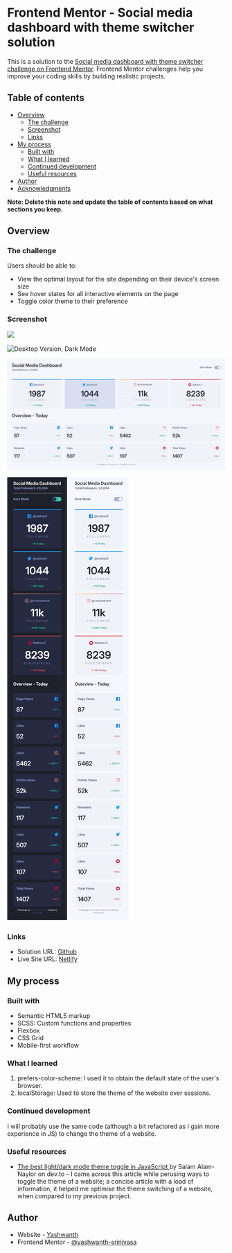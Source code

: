 # Frontend Mentor - Social media dashboard with theme switcher solution

This is a solution to the [Social media dashboard with theme switcher challenge on Frontend Mentor](https://www.frontendmentor.io/challenges/social-media-dashboard-with-theme-switcher-6oY8ozp_H). Frontend Mentor challenges help you improve your coding skills by building realistic projects.

## Table of contents

- [Overview](#overview)
  - [The challenge](#the-challenge)
  - [Screenshot](#screenshot)
  - [Links](#links)
- [My process](#my-process)
  - [Built with](#built-with)
  - [What I learned](#what-i-learned)
  - [Continued development](#continued-development)
  - [Useful resources](#useful-resources)
- [Author](#author)
- [Acknowledgments](#acknowledgments)

**Note: Delete this note and update the table of contents based on what sections you keep.**

## Overview

### The challenge

Users should be able to:

- View the optimal layout for the site depending on their device's screen size
- See hover states for all interactive elements on the page
- Toggle color theme to their preference

### Screenshot

![](./screenshot.jpg)

![Desktop Version, Dark Mode](./images/desktop-dark.png "Desktop: Dark Mode")

![Desktop, Light Mode](./images/desktop-light.png "Desktop, with Dark Mode Off")

![Mobile, Dark Mode](./images/mobile-dark.png "Mobile, Dark Mode On")	![Mobile, Dark Mode Off](./images/mobile-light.png "Mobile, Dark Mode Off")

### Links

- Solution URL: [Github](https://social-media-dashboard-fem-sy.netlify.app/)
- Live Site URL: [Netlify](https://social-media-dashboard-fem-sy.netlify.app/)

## My process

### Built with

- Semantic HTML5 markup
- SCSS: Custom functions and properties
- Flexbox
- CSS Grid
- Mobile-first workflow

### What I learned

1. prefers-color-scheme: I used it to obtain the default state of the user's browser.
2. localStorage: Used to store the theme of the website over sessions.

### Continued development

I will probably use the same code (although a bit refactored as I gain more experience in JS) to change the theme of a website.

### Useful resources

- [The best light/dark mode theme toggle in JavaScript ](https://dev.to/whitep4nth3r/the-best-lightdark-mode-theme-toggle-in-javascript-368f)by Salam Alam-Naylor on dev.to - I came across this article while perusing ways to toggle the theme of a website; a concise article with a load of information, it helped me optimise the theme switching of a website, when compared to my previous project.

## Author

- Website - [Yashwanth](httphttps://github.com/yashwanth-srinivasas://www.your-site.com)
- Frontend Mentor - [@yashwanth-srinivasa](https://www.frontendmentor.io/profile/yashwanth-srinivasa)
